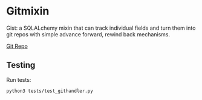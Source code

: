 # Gitmixin

Gist: a SQLALchemy mixin that can track individual fields and turn them into git repos with simple advance forward, rewind back mechanisms.

[Git Repo](https://github.com/gnubyte/gitmixin)

## Testing

Run tests: 

`python3 tests/test_githandler.py`

